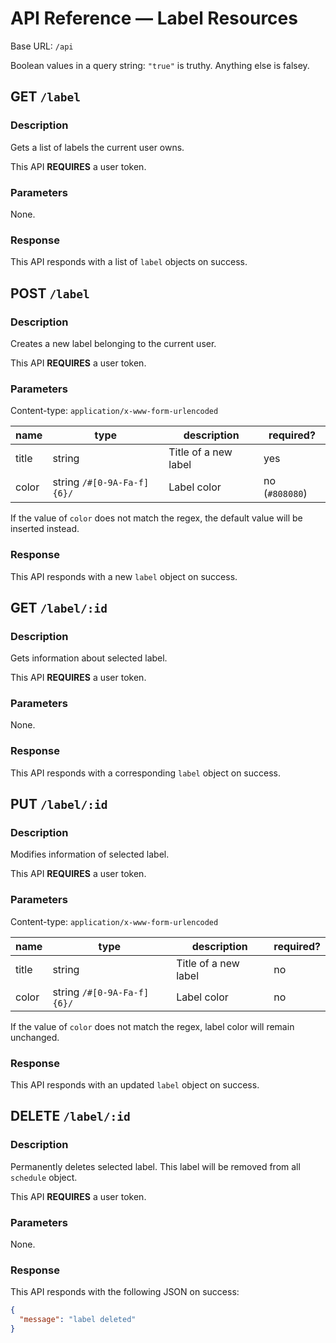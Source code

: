 # API Reference &mdash; Label Resources

Base URL: `/api`

Boolean values in a query string: `"true"` is truthy. Anything else is falsey.

## GET `/label`

### Description

Gets a list of labels the current user owns.

This API **REQUIRES** a user token.

### Parameters

None.

### Response

This API responds with a list of `label` objects on success.

## POST `/label`

### Description

Creates a new label belonging to the current user.

This API **REQUIRES** a user token.

### Parameters

Content-type: `application/x-www-form-urlencoded`

| name  | type                       | description          | required?      |
|-------|----------------------------|----------------------|----------------|
| title | string                     | Title of a new label | yes            |
| color | string `/#[0-9A-Fa-f]{6}/` | Label color          | no (`#808080`) |

If the value of `color` does not match the regex, the default value will be
inserted instead.

### Response

This API responds with a new `label` object on success.

## GET `/label/:id`

### Description

Gets information about selected label.

This API **REQUIRES** a user token.

### Parameters

None.

### Response

This API responds with a corresponding `label` object on success.

## PUT `/label/:id`

### Description

Modifies information of selected label.

This API **REQUIRES** a user token.

### Parameters

Content-type: `application/x-www-form-urlencoded`

| name  | type                       | description          | required? |
|-------|----------------------------|----------------------|-----------|
| title | string                     | Title of a new label | no        |
| color | string `/#[0-9A-Fa-f]{6}/` | Label color          | no        |

If the value of `color` does not match the regex, label color will remain
unchanged.

### Response

This API responds with an updated `label` object on success.

## DELETE `/label/:id`

### Description

Permanently deletes selected label. This label will be removed from all
`schedule` object.

This API **REQUIRES** a user token.

### Parameters

None.

### Response

This API responds with the following JSON on success:

```json
{
  "message": "label deleted"
}
```
